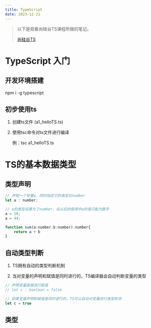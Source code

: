 ```yaml
---
title: TypeScript
date: 2023-12-21 
---
```


> 以下是观看尚硅谷TS课程所做的笔记。
>
> [尚硅谷TS](https://www.bilibili.com/video/BV1Xy4y1v7S2/?spm_id_from=333.337.search-card.all.click)

# TypeScript 入门

## 开发环境搭建

npm i -g typescript

## 初步使用ts

1.  创建ts文件 (a1_helloTS.ts)

2.  使用tsc命令对ts文件进行编译

    例：tsc a1_helloTS.ts

# TS的基本数据类型

## 类型声明

```js
// 声明一个变量a，同时指定它的类型位number
let a : number;

// a的类型设置为了number，在以后的使用中a的值只能为数字
a = 10;
a = 44;

function sum(a:number,b:number):number{
    return a + b
}
```
## 自动类型判断

1.  TS拥有自动的类型判断机制

2.  当对变量的声明和赋值是同时进行的，TS编译器会自动判断变量的类型

```js
// 声明变量直接进行赋值
// let c : boolean = false

// 如果变量声明和赋值是同时进行的，TS可以自动对变量进行类型检测
let c = true
```

## 类型






